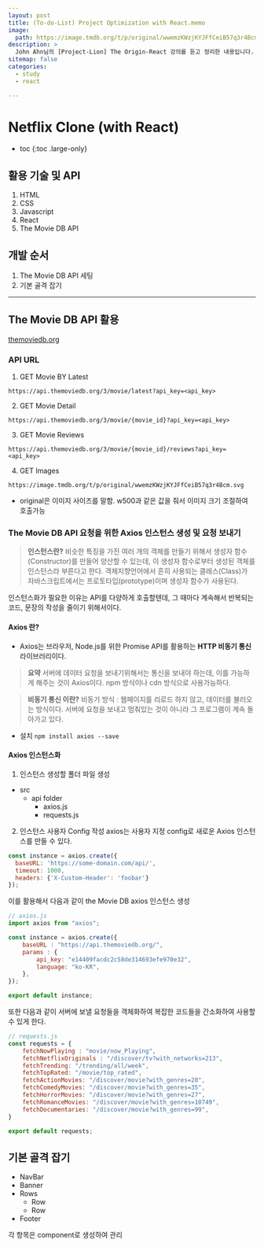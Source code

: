 ```yaml
---
layout: post
title: (To-do-List) Project Optimization with React.memo
image:
  path: https://image.tmdb.org/t/p/original/wwemzKWzjKYJFfCeiB57q3r4Bcm.svg
description: >
  John Ahn님의 [Project-Lion] The Origin-React 강의를 듣고 정리한 내용입니다.
sitemap: false
categories:
  - study
  - react

---
```

# Netflix Clone (with React)

* toc
{:toc .large-only}

## 활용 기술 및 API
1. HTML
2. CSS
3. Javascript
4. React
5. The Movie DB API

## 개발 순서
1. The Movie DB API 세팅
2. 기본 골격 잡기


---


## The Movie DB API 활용
[themoviedb.org](https://themoviedb.org)

### API URL

1. GET Movie BY Latest

```
https://api.themoviedb.org/3/movie/latest?api_key=<api_key>
```

2. GET Movie Detail

```
https://api.themoviedb.org/3/movie/{movie_id}?api_key=<api_key>
```

3. GET Movie Reviews

```
https://api.themoviedb.org/3/movie/{movie_id}/reviews?api_key=<api_key>
```

4. GET Images

```
https://image.tmdb.org/t/p/original/wwemzKWzjKYJFfCeiB57q3r4Bcm.svg
```

* original은 이미지 사이즈를 말함. w500과 같은 값을 줘서 이미지 크기 조절하여 호출가능


### The Movie DB API 요청을 위한 Axios 인스턴스 생성 및 요청 보내기

> **인스턴스란?**
비슷한 특징을 가진 여러 개의 객체를 만들기 위해서 생성자 함수(Constructor)를 만들어 양산할 수 있는데, 이 생성자 함수로부터 생성된 객체를 인스턴스라 부른다고 한다. 객체지향언어에서 흔히 사용되는 클래스(Class)가 자바스크립트에서는 프로토타입(prototype)이며 생성자 함수가 사용된다.

인스턴스화가 필요한 이유는 API를 다양하게 호출할텐데, 그 때마다 계속해서 반복되는 코드, 문장의 작성을 줄이기 위해서이다.

#### Axios 란?
* Axios는 브라우저, Node.js를 위한 Promise API를 활용하는 **HTTP 비동기 통신** 라이브러리이다.

> **요약**
서버에 데이터 요청을 보내기위해서는 통신을 보내야 하는데, 이를 가능하게 해주는 것이 Axios이다.
npm 방식이나 cdn 방식으로 사용가능하다.

> **비동기 통신 이란?**
비동기 방식 : 웹페이지를 리로드 하지 않고, 데이터를 불러오는 방식이다. 서버에 요청을 보내고 멈춰있는 것이 아니라 그 프로그램이 계속 돌아가고 있다.

* 설치
`npm install axios --save`

#### Axios 인스턴스화

1. 인스턴스 생성할 폴더 파일 생성
* src
  * api folder
    * axios.js
    * requests.js

2. 인스턴스 사용자 Config 작성
axios는 사용자 지정 config로 새로운 Axios 인스턴스를 만들 수 있다.

```javascript
const instance = axios.create({
  baseURL: 'https://some-domain.com/api/',
  timeout: 1000,
  headers: {'X-Custom-Header': 'foobar'}
});
```

이를 활용해서 다음과 같이 the Movie DB axios 인스턴스 생성

```javascript
// axios.js
import axios from "axios";

const instance = axios.create({
    baseURL : "https://api.themoviedb.org/",
    params : {
        api_key: "e14409facdc2c58de314693efe970e32",
        language: "ko-KR",
    },
});

export default instance;
```

또한 다음과 같이 서버에 보낼 요청들을 객체화하여 복잡한 코드들을 간소화하여 사용할 수 있게 한다.

```javascript
// requests.js
const requests = {
    fetchNowPlaying : "movie/now_Playing",
    fetchNetflixOriginals : "/discover/tv?with_networks=213",
    fetchTrending: "/trending/all/week",
    fetchTopRated: "/movie/top_rated",
    fetchActionMovies: "/discover/movie?with_genres=28",
    fetchComedyMovies: "/discover/movie?with_genres=35",
    fetchHorrorMovies: "/discover/movie?with_genres=27",
    fetchRomanceMovies: "/discover/movie?with_genres=10749",
    fetchDocumentaries: "/discover/movie?with_genres=99",
}

export default requests;
```

## 기본 골격 잡기
* NavBar
* Banner
* Rows
  * Row
  * Row
* Footer

각 항목은 component로 생성하여 관리
